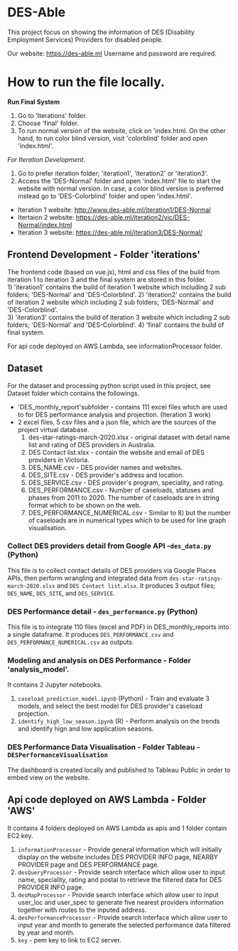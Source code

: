 # DES-Able

This project focus on showing the information of DES (Disability Employment Services) Providers for disabled people. 

Our website: https://des-able.ml
Username and password are required. 

# How to run the file locally.
**Run Final System**
1) Go to 'Iterations' folder.
2) Choose 'final' folder.
3) To run normal version of the website, click on 'index.html. On the other hand, to run color blind version, visit 'colorblind' folder and open 'index.html'.

*For Iteration Development.*
1) Go to prefer iteration folder; 'iteration1', 'iteration2' or 'iteration3'.
2) Access the 'DES-Normal' folder and open 'index.html' file to start the website with normal version. In case, a color blind version is preferred instead go to 'DES-Colorblind' folder and open 'index.html'.
- Iteration 1 website: http://www.des-able.ml/iteration1/DES-Normal 
- Itertaion 2 website: https://des-able.ml/iteration2/vic/DES-Normal/index.html 
- Iteration 3 website: https://des-able.ml/iteration3/DES-Normal/

      
## Frontend Development - Folder 'iterations'
The frontend code (based on vue.js), html and css files of the build from iteration 1 to iteration 3 and the final system are stored in this folder.   
    1) 'iteration1' contains the build of iteration 1 website which including 2 sub folders; 'DES-Normal' and 'DES-Colorblind'.
    2) 'iteration2' contains the build of iteration 2 website which including 2 sub folders; 'DES-Normal' and 'DES-Colorblind'.  
    3) 'iteration3' contains the build of iteration 3 website which including 2 sub folders; 'DES-Normal' and 'DES-Colorblind'. 
    4) 'final' contains the build of final system.
          
For api code deployed on AWS Lambda, see informationProcessor folder.

## Dataset
For the dataset and processing python script used in this project, see Dataset folder which contains the followings.
  - 'DES_monthly_report'subfolder - contains 111 excel files which are used to for DES performance analysis and projection. (Iteration 3 work) 
  - 2 excel files, 5 csv files and a json file, which are the sources of the project virtual database. 
      1) des-star-ratings-march-2020.xlsx - original dataset with detail name list and rating of DES providers in Australia.
      2) DES Contact list.xlsx - contain the website and email of DES providers in Victoria.
      3) DES_NAME.csv - DES provider names and websites.
      4) DES_SITE.csv - DES provider's address and location.
      5) DES_SERVICE.csv - DES provider's program, speciality, and rating. 
      6) DES_PERFORMANCE.csv - Number of caseloads, statuses and phases from 2011 to 2020. The number of caseloads are in string format which to be shown on the web.  
      7) DES_PERFORMANCE_NUMERICAL.csv - Similar to 8) but the number of caseloads are in numerical types which to be used for line graph visualisation. 

### Collect DES providers detail from Google API -`des_data.py` (Python)
This file is to collect contact details of DES providers via Google Places APIs, then perform wrangling and integrated data from `des-star-ratings-march-2020.xlsx` and `DES Contact list.xlsx`. It produces 3 output files; `DES_NAME`, `DES_SITE`, and `DES_SERVICE`.

### DES Performance detail - `des_performance.py` (Python)
This file is to integrate 110 files (excel and PDF) in DES_monthly_reports into a single dataframe. It produces `DES_PERFORMANCE.csv` and `DES_PERFORMANCE_NUMERICAL.csv` as outputs. 

### Modeling and analysis on DES Performance - Folder 'analysis_model'.
It contains 2 Jupyter notebooks. 
1) `caseload_prediction_model.ipynb` (Python) - Train and evaluate 3 models, and select the best model for DES provider's caseload projection. 
2) `identify_high_low_season.ipynb` (R) - Perform analysis on the trends and identify hign and low application seasons.

### DES Performance Data Visualisation - Folder Tableau - `DESPerformanceVisualisation`
The dashboard is created locally and published to Tableau Public in order to embed view on the website. 


## Api code deployed on AWS Lambda - Folder 'AWS'
It contains 4 folders deployed on AWS Lambda as apis and 1 folder contain EC2 key.
1) `informationProcessor` - Provide general information which will initially display on the website includes DES PROVIDER INFO page, NEARBY PROVIDER page and DES PERFORMANCE page.
2) `desQueryProcessor` - Provide search interface which allow user to input name, speciality, rating and postal to retrieve the filtered data for DES PROVIDER INFO page.
3) `desMapProcessor` - Provide search interface which allow user to input user_loc and user_spec to generate five nearest providers information together with routes to the inputed address.
4) `desPerformanceProcessor` - Provide search interface which allow user to input year and month to generate the selected performance data filtered by year and month.
5) `key` - pem key to link to EC2 server.
